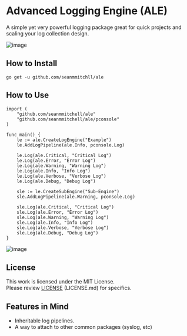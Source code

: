# Advanced Logging Engine (ALE)
A simple yet very powerful logging package great for quick projects and scaling your log collection design.

![image](https://user-images.githubusercontent.com/20157708/220814053-ec10383a-eb9f-433c-95b5-fc49d2c2af90.png)

## How to Install
    go get -u github.com/seanmmitchll/ale

## How to Use
    import (
        "github.com/seanmmitchell/ale"
        "github.com/seanmmitchell/ale/pconsole"
    )

    func main() {
        le := ale.CreateLogEngine("Example")
        le.AddLogPipeline(ale.Info, pconsole.Log)

        le.Log(ale.Critical, "Critical Log")
        le.Log(ale.Error, "Error Log")
        le.Log(ale.Warning, "Warning Log")
        le.Log(ale.Info, "Info Log")
        le.Log(ale.Verbose, "Verbose Log")
        le.Log(ale.Debug, "Debug Log")

        sle := le.CreateSubEngine("Sub-Engine")
        sle.AddLogPipeline(ale.Warning, pconsole.Log)

        sle.Log(ale.Critical, "Critical Log")
        sle.Log(ale.Error, "Error Log")
        sle.Log(ale.Warning, "Warning Log")
        sle.Log(ale.Info, "Info Log")
        sle.Log(ale.Verbose, "Verbose Log")
        sle.Log(ale.Debug, "Debug Log")
    }

![image](https://user-images.githubusercontent.com/20157708/220814234-054730cb-fc55-468f-bd00-795e050afa93.png)

## License
This work is licensed under the MIT License.  
Please review [LICENSE](LICENSE.md) (LICENSE.md) for specifics.

## Features in Mind
- Inheritable log pipelines.
- A way to attach to other common packages (syslog, etc)
